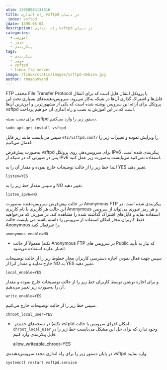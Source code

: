 ```yaml
---
utid: 13950504134616
title: راه اندازی vsftpd در دبیان
_index: vsftpd
jdate: 1395-05-04
description: راه اندازی vsftpd در دبیان
categories:
  - آموزشی
  - سرور
  - پیکربندی
tags:
  - پیکربندی
  - سرور
  - vsftpd
  - linux ftp server
image: /linux/static/images/vsftpd-debian.jpg
author: rmasoumvand
---
```

FTP مخفف File Transfer Protocol یا پروتکل انتقال فایل است که برای انتقال فایل‌ها و اشتراک گذاری آن‌ها در شبکه به‌کار می‌رود. سرویس‌دهنده‌های بسیاری تحت این پروتکل برای ارائه این سرویس نوشته شده است که یکی از مشهورترین و امن‌ترین آن‌ها vsftpd است که در این آموزش به نصب و راه اندازی آن خواهیم پرداخت.

برای نصب بسته vsftpd دستور زیر را وارد می‌کنیم.

    sudo apt-get install vsftpd  

سپس می‌بایست مانند زیر فایل `etc/vsftpd.conf/` را ویرایش نموده و تغییرات زیر را اعمال می‌کنیم.

به‌صورت پیش‌فرض vsftpd برای سرویس‌دهی روی پروتکل IPv6 پیکربندی شده است. پس در صورتی که در شبکه از IPv6 استفاده نمی‌کنید می‌بایست به‌صورت زیر عمل کنید.

ابتدا خط زیر را از حالت توضیحات خارج نموده و مقدار آن را به YES تغییر دهید.

    listen=YES  

و سپس مقدار خط زیر را به NO تغییر دهید.

    listen_ipv6=NO  

در حالت پیش‌فرض سرویس‌دهنده به‌صورت Anonymous FTP پیکربندی شده است. در این حالت هر کاربری با نام کاربری Anonymous و هر رمز عبوری می‌تواند از سرویس استفاده نماید و فایل‌های اشتراک گذاشته شده را مشاهده کند. در صورتی که می‌خواهید فقط کاربران مجاز امکان استفاده از سرویس را داشته باشند می بایست حالت Anonymous را غیرفعال کنید.

    anonymous_enable=NO  

* نکته)‌ معمولاً از حالت Anonymous FTP در سرویس های Public که نیاز به تأیید اعتبار ندارند استفاده می‌شود.

سپس جهت فعال نمودن اجازه دسترسی کاربران مجاز خطوط زیر را از حالت توضییحات خارج نمایید و مقدار انرا از NO به YES تغییر دهید.

    local_enable=YES  

و برای اجازه نوشتن توسط کاربران خط زیر را از حالت توضییحات خارج نموده و مقدار آن را به‌صورت زیر تغییر می‌دهیم.

    write_enable=YES  

سپس خط زیر را از حالت توضییحات خارج می‌کنیم.

    chroot_local_user=YES  

* ‌ نکته) در نسخه‌های جدیدتر vsfptd امکان اجرای سرویس با حالت `chroot_local_user` وجود ندارد که برای حل این مشکل می‌بایست خط زیر را در فایل پیکربندی وارد کنیم.

    allow_writeable_chroot=YES  

در پایان دستور زیر را برای راه اندازی مجدد سرویس‌دهنده‌ی vsftpd وارد نمایید.

    systemctl restart vsftpd.service  
